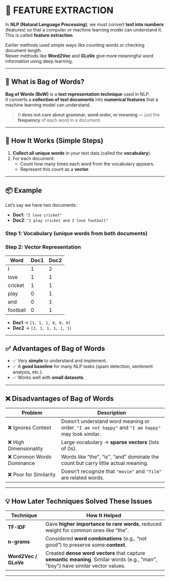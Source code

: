 # 🧠 FEATURE EXTRACTION

In **NLP (Natural Language Processing)**, we must convert **text into numbers** (features) so that a computer or machine learning model can understand it. This is called **feature extraction**.

Earlier methods used simple ways like counting words or checking document length.  
Newer methods like **Word2Vec** and **GLoVe** give more meaningful word information using deep learning.

---

## 🔹 What is Bag of Words?

**Bag of Words (BoW)** is a **text representation technique** used in NLP.  
It converts a **collection of text documents** into **numerical features** that a machine learning model can understand.

> It **does not care about grammar, word order, or meaning** — just the **frequency** of each word in a document.

---

## 🔹 How It Works (Simple Steps)

1. **Collect all unique words** in your text data (called the **vocabulary**).
2. For each document:
   - Count how many times each word from the vocabulary appears.
   - Represent this count as a **vector**.

---

## 📦 Example

Let’s say we have two documents:

- **Doc1**: `"I love cricket"`
- **Doc2**: `"I play cricket and I love football"`

### Step 1: Vocabulary (unique words from both documents)


### Step 2: Vector Representation

| Word     | Doc1 | Doc2 |
|----------|------|------|
| I        | 1    | 2    |
| love     | 1    | 1    |
| cricket  | 1    | 1    |
| play     | 0    | 1    |
| and      | 0    | 1    |
| football | 0    | 1    |

- **Doc1** → `[1, 1, 1, 0, 0, 0]`  
- **Doc2** → `[2, 1, 1, 1, 1, 1]`

---

## ✅ Advantages of Bag of Words

- ✅ Very **simple** to understand and implement.
- ✅ A **good baseline** for many NLP tasks (spam detection, sentiment analysis, etc.).
- ✅ Works well with **small datasets**.

---

## ❌ Disadvantages of Bag of Words

| Problem                  | Description                                                                                         |
|--------------------------|-----------------------------------------------------------------------------------------------------|
| ❌ Ignores Context        | Doesn’t understand word meaning or order. `"I am not happy"` and `"I am happy"` may look similar.  |
| ❌ High Dimensionality    | Large vocabulary → **sparse vectors** (lots of 0s).                                                 |
| ❌ Common Words Dominance | Words like “the”, “is”, “and” dominate the count but carry little actual meaning.                   |
| ❌ Poor for Similarity    | Doesn’t recognize that `"movie"` and `"film"` are related words.                                   |

---

## 💡 How Later Techniques Solved These Issues

| Technique            | How It Helped                                                                                                                             |
|----------------------|-------------------------------------------------------------------------------------------------------------------------------------------|
| **TF-IDF**           | Gave **higher importance to rare words**, reduced weight for common ones like “the”.                                                     |
| **n-grams**          | Considered **word combinations** (e.g., “not good”) to preserve some **context**.                                                        |
| **Word2Vec / GLoVe** | Created **dense word vectors** that capture **semantic meaning**. Similar words (e.g., "man", "boy") have similar vector values.          |

---

